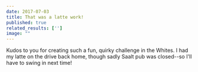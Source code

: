 ```yaml
---
date: 2017-07-03
title: That was a latte work!
published: true
related_results: ['']
image: ""
---
```


<p>Kudos to you for creating such a fun, quirky challenge in the Whites. I had my latte on the drive back home, though sadly Saalt pub was closed--so I'll have to swing in next time!</p>

